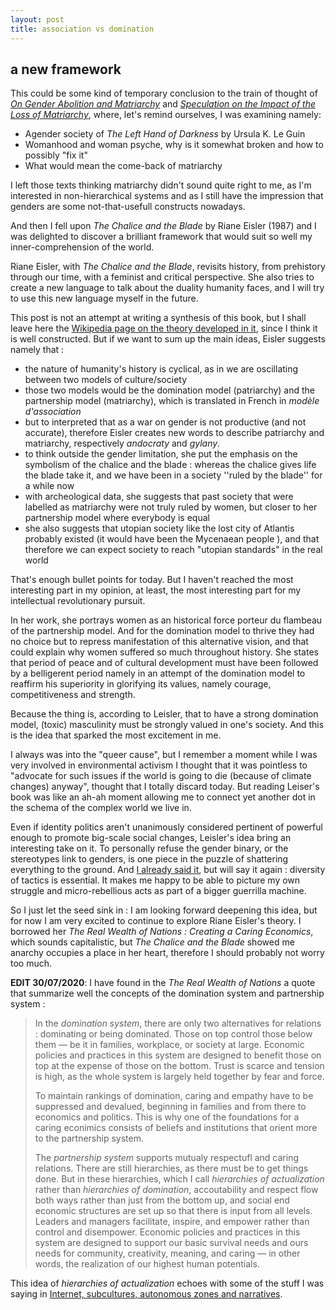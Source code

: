 ```yaml
---
layout: post
title: association vs domination
---
```


## a new framework

This could be some kind of temporary conclusion to the train of thought of [_On Gender Abolition and Matriarchy_](https://ravirer.com/2020/07/01/on-gender-abolition-and-matriarchy/) and [_Speculation on the Impact of the Loss of Matriarchy_](https://ravirer.com/2020/07/02/speculation-on-the-impact-of-the-loss-of-matriarchy/), where, let's remind ourselves, I was examining namely:   

 - Agender society of *The Left Hand of Darkness* by Ursula K. Le Guin
 - Womanhood and woman psyche, why is it somewhat broken and how to possibly "fix it"
 - What would mean the come-back of matriarchy

I left those texts thinking matriarchy didn't sound quite right to me, as I'm interested in non-hierarchical systems and as I still have the impression that genders are some not-that-usefull constructs nowadays. 

And then I fell upon *The Chalice and the Blade* by Riane Eisler (1987) and I was delighted to discover a brilliant framework that would suit so well my inner-comprehension of the world. 

Riane Eisler, with *The Chalice and the Blade*, revisits history, from prehistory through our time, with a feminist and critical perspective. She also tries to create a new language to talk about the duality humanity faces, and I will try to use this new language myself in the future. 

This post is not an attempt at writing a synthesis of this book, but I shall leave here the [Wikipedia page on the theory developed in it](https://en.wikipedia.org/wiki/The_Chalice_and_the_Blade), since I think it is well constructed. But if we want to sum up the main ideas, Eisler suggests namely that :  

 - the nature of humanity's history is cyclical, as in we are oscillating between two models of culture/society
 - those two models would be the domination model (patriarchy) and the partnership model (matriarchy), which is translated in French in *modèle d'association* 
 - but to interpreted that as a war on gender is not productive (and not accurate), therefore Eisler creates new words to describe patriarchy and matriarchy, respectively *andocraty* and *gylany*.  
 - to think outside the gender limitation, she put the emphasis on the symbolism of the chalice and the blade : whereas the chalice gives life the blade take it, and we have been in a society ''ruled by the blade'' for a while now
 - with archeological data, she suggests that past society that were labelled as matriarchy were not truly ruled by women, but closer to her partnership model where everybody is equal
 - she also suggests that utopian society like the lost city of Atlantis probably existed (it would have been the Mycenaean people ), and that therefore we can expect society to reach "utopian standards" in the real world

That's enough bullet points for today. But I haven't reached the most interesting part in my opinion, at least, the most interesting part for my intellectual revolutionary pursuit. 

In her work, she portrays women as an historical force porteur du flambeau of the partnership model. And for the domination model to thrive they had no choice but to repress manifestation of this alternative vision, and that could explain why women suffered so much throughout history. She states that period of peace and of cultural development must have been followed by a belligerent period namely in an attempt of the domination model to reaffirm his superiority in glorifying its values, namely courage, competitiveness and strength.   

Because the thing is, according to Leisler, that to have a strong domination model, (toxic) masculinity must be strongly valued in one's society. And this is the idea that sparked the most excitement in me.

I always was into the "queer cause", but I remember a moment while I was very involved in environmental activism I thought that it was pointless to "advocate for such issues if the world is going to die (because of climate changes) anyway", thought that I totally discard today. But reading Leiser's book was like an ah-ah moment allowing me to connect yet another dot in the schema of the complex world we live in. 

Even if identity politics aren't unanimously considered pertinent of powerful enough to promote big-scale social changes, Leisler's idea bring an interesting  take on it. To personally refuse the gender binary, or the stereotypes link to genders,  is one piece in the puzzle of shattering everything to the ground. And [I already said it](https://ravirer.com/2020/06/05/diversity-of-tactics/), but will say it again : diversity of tactics is essential. It makes me happy to be able to picture my own struggle and micro-rebellious acts as part of a bigger guerrilla machine. 

So I just let the seed sink in : I am looking forward deepening this idea, but for now I am very excited to continue to explore Riane Eisler's theory. I borrowed her *The Real Wealth of Nations : Creating a Caring Economics*, which sounds capitalistic, but *The Chalice and the Blade* showed me anarchy occupies a place in her heart, therefore I should probably not worry too much. 

**EDIT 30/07/2020**: I have found in the *The Real Wealth of Nations* a quote that summarize well the concepts of the domination system and partnership system :

> In the *domination system*, there are only two alternatives for relations : dominating or being dominated. Those on top control those below them  — be it in families, workplace, or society at large. Economic policies and practices in this system are designed to benefit those on top at the expense of those on the bottom. Trust is scarce and tension is high, as the whole system is largely held together by fear and force.  
> 
>To maintain rankings of domination, caring and empathy have to be suppressed and devalued, beginning in families and from there to economics and politics. This is why one of the foundations for a caring econimics consists of beliefs and institutions that orient more to the partnership system.  
>
>The *partnership system* supports mutualy respectufl and caring relations. There are still hierarchies, as there must be to get things done. But in these hierarchies, which I call *hierarchies of actualization* rather than *hierarchies of domination*, accoutability and respect flow both ways rather than just from the bottom up, and social end economic structures are set up so  that there is input from all levels. Leaders and managers facilitate, inspire, and empower rather than control and disempower. Economic policies and practices in this system are designed to support our basic survival needs and ours needs for community, creativity, meaning, and caring  — in other words, the realization of our highest human potentials.

This idea of *hierarchies of actualization* echoes with some of the stuff I was saying in [Internet, subcultures, autonomous zones and narratives](https://ravirer.com/2020/05/23/internet-subcultures-autonomous-zones-and-narratives/).